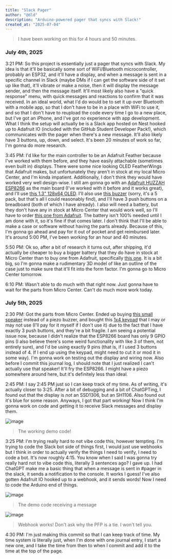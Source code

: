 ```yaml
---
title: "Slack Pager"
author: "@dld"
description: "Arduino-powered pager that syncs with Slack!"
created_at: "2025-07-04"
---
```


> I have been working on this for 4 hours and 50 minutes.

### July 4th, 2025

3:21 PM: So this project is essentially just a pager that syncs with Slack. My idea is that it'll be basically some sort of WiFi/Bluetooth microcontroller, probably an ESP32, and it'll have a display, and when a message is sent in a specific channel in Slack (maybe DMs if I can get the software side of it set up like that), it'll vibrate or make a noise, then it will display the message sender, and then the message itself. It'll most likely also have a "quick response" menu, with quick messages and reactions to confirm that it was received. In an ideal world, what I'd do would be to set it up over Bluetooth with a mobile app, so that I don't have to be in a place with WiFi to use it, and so that I don't have to reupload the code every time I go to a new place, but I've got an iPhone, and I've got no experience with app development. What I think the setup will actually be is a Slack app hosted on Nest hooked up to Adafruit IO (included with the GitHub Student Developer Pack!), which communicates with the pager when there's a new message. It'll also likely have 3 buttons, up, down, and select. It's been 20 minutes of work so far, I'm gonna do more research.

3:45 PM: I'd like for the main controller to be an Adafruit Feather because I've worked with them before, and they have easily attachable (sometimes even built in) displays. There were some nice looking OLED FeatherWings that Adafruit makes, but unfortunately they aren't in stock at my local Micro Center, and I'm kinda impatient. Additionally, I don't think they would have worked very well design-wise. I still am gonna go with an [Adafruit HUZZAH ESP8266](https://www.microcenter.com/product/460313/adafruit-industries-feather-huzzah-with-esp8266-wifi) as the main board (I've worked with it before and it works great), and I'll use [this 1.3" 128x64 OLED](https://www.microcenter.com/product/643965/inland-iic-spi-13-128x64-oled-v20-graphic-display-module-for-arduino-uno-r3). I'll also use [this buzzer](https://www.microcenter.com/product/677929/leo-sales-ltd-piezo-buzzer-23x10mm-3-24v-(5-pack)) (sorry, it's a 5 pack, but that's all I could reasonably find), and I'll have 3 push buttons on a breadboard (both of which I have already). I also will need a battery, but they don't have any in stock at Micro Center that would work well, so I'll have to order [this one from Adafruit](https://www.adafruit.com/product/1578). The battery isn't 100% needed until I am done with it, so it's fine if that comes later. I don't think that I'll be able to make a case or software without having the parts already. Because of this, I'm gonna go ahead and pay for it out of pocket and get reimbursed later. It's around 5:00 PM, I've been working for an hour and 40 minutes.

5:50 PM: Ok so, after a bit of research it turns out, after shipping, it'd actually be cheaper to buy a bigger battery that they do have in stock at Micro Center than to buy one from Adafruit, specifically [this one](https://www.microcenter.com/product/636273/adafruit-industries-lithium-ion-cylindrical-battery-37v-2200mah). It is a bit big, so I'm gonna make a rudimentary 3D model of like an outline of the case just to make sure that it'll fit into the form factor. I'm gonna go to Micro Center tomorrow.

6:10 PM: Wasn't able to do much with that right now. Just gonna have to wait for the parts from Micro Center. Can't do much more work today.

### July 5th, 2025

2:30 PM: Got the parts from Micro Center. Ended up buying [this small speaker](https://www.microcenter.com/product/612829/adafruit-industries-mini-metal-speaker-w-wires-8-ohm-05w) instead of a piezo buzzer, and bought this [1x4 keypad](https://www.microcenter.com/product/613569/adafruit-industries-membrane-1x4-keypad-extras) that I may or may not use (I'll pay for it myself if I don't use it) due to the fact that I have exactly 3 push buttons, and they're a bit fragile. I am seeing a potential issue now, because I didn't realize that the ESP8266 board has only 9 GPIO pins (I also believe there's some weird functionality with like 3 of them, not entirely sure), and I'd be using exactly 9 pins (that is, if I used 3 buttons instead of 4. If I end up using the keypad, might need to cut it or mod it in some way). I'm gonna work on testing out the display and wiring now. Also before I commit this journal log, I should note that I just realized I can't actually use that speaker! It'll fry the ESP8266. I might have a piezo somewhere around here, but it's definitely less than ideal.

2:45 PM: I say 2:45 PM just so I can keep track of my time. As of writing, it's actually closer to 3:25. After a bit of debugging and a bit of ChatGPTing, I found out that the display is _not_ an SSD1306, but an SH1106. Also found out it's blue for some reason. Anyways, I got that part working! Now I think I'm gonna work on code and getting it to receive Slack messages and display them.

![image](https://github.com/user-attachments/assets/8cdc94c0-e6ab-40c0-aab1-b9c5dcf8b012)
> The working demo code!

3:25 PM: I'm trying really hard to not vibe code this, however tempting. I'm trying to code the Slack bot side of things first, I would just use webhooks but I think in order to actually verify the things I need to verify, I need to code a bot. It's now roughly 4:15. You know when I said I was gonna try really hard not to vibe code this, literally 3 sentences ago? I gave up. I had ChatGPT make me a basic thing that when a message is sent in #pager in the slack, it sends a notification to the console. It works I guess! I've also gotten Adafruit IO hooked up to a webhook, and it sends words! Now I need to code the Arduino end of things.

![image](https://github.com/user-attachments/assets/489f4946-f0e0-4ed0-baed-301f7ae764c6)
> The demo code receiving a message

![image](https://github.com/user-attachments/assets/bff1cb36-6065-4d98-80c1-59d1ceae60ea)
> Webhook works! Don't ask why the PFP is a tie. I won't tell you.

4:30 PM: I'm just making this commit so that I can keep track of time. My time system is literally just, when I'm done with one journal entry, I start a new one, and I take the time from then to when I commit and add it to the time at the top of the page.
